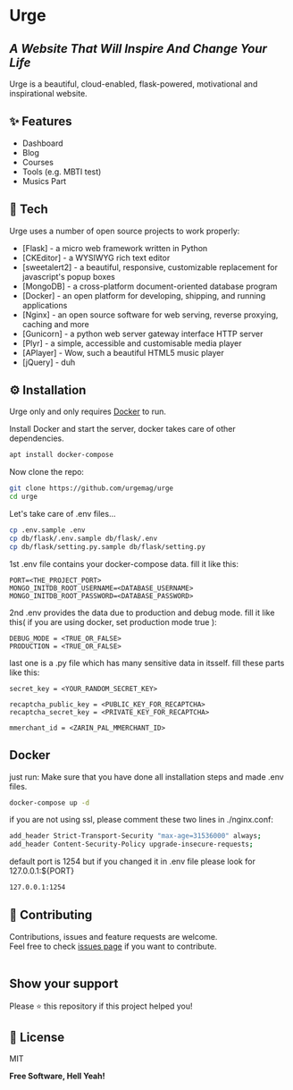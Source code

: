 # Urge
## _A Website That Will Inspire And Change Your Life_

Urge is a beautiful, cloud-enabled, flask-powered, motivational and inspirational website.

## ✨ Features

- Dashboard
- Blog
- Courses
- Tools (e.g. MBTI test)
- Musics Part

## 🚀 Tech

Urge uses a number of open source projects to work properly:

- [Flask] - a micro web framework written in Python
- [CKEditor] - a WYSIWYG rich text editor
- [sweetalert2] - a beautiful, responsive, customizable replacement for javascript's popup boxes
- [MongoDB] - a cross-platform document-oriented database program
- [Docker] - an open platform for developing, shipping, and running applications
- [Nginx] - an open source software for web serving, reverse proxying, caching and more
- [Gunicorn] - a python web server gateway interface HTTP server
- [Plyr] - a simple, accessible and customisable media player
- [APlayer] - Wow, such a beautiful HTML5 music player
- [jQuery] - duh


## ⚙️ Installation

Urge only and only requires [Docker](https://www.docker.com/) to run.

Install Docker and start the server, docker takes care of other dependencies.

```sh
apt install docker-compose
```

Now clone the repo:
```sh
git clone https://github.com/urgemag/urge
cd urge
```

Let's take care of .env files...

```sh
cp .env.sample .env
cp db/flask/.env.sample db/flask/.env
cp db/flask/setting.py.sample db/flask/setting.py
```
1st .env file contains your docker-compose data. fill it like this:
```
PORT=<THE‌_PROJECT_PORT>
MONGO_INITDB_ROOT_USERNAME=<DATABASE_USERNAME>
MONGO_INITDB_ROOT_PASSWORD=<DATABASE_PASSWORD>
```

2nd .env provides the data due to production and debug mode. fill it like this( if you are using docker, set production mode true ):
```
DEBUG_MODE = <TRUE_OR_FALSE>
PRODUCTION = <TRUE_OR_FALSE>
```

last one is a .py file which has many sensitive data in itsself. fill these parts like this:
```
secret_key = <YOUR_RANDOM_SECRET_KEY>

recaptcha_public_key = <PUBLIC‌_KEY_FOR_RECAPTCHA>
recaptcha_secret_key = <PRIVATE_KEY_FOR_RECAPTCHA>

mmerchant_id = <ZARIN_PAL_MMERCHANT_ID>
```

## Docker

just run:
Make sure that you have done all installation steps and made .env files.

```sh
docker-compose up -d
```

if you are not using ssl, please comment these two lines in ./nginx.conf:
```sh
add_header Strict-Transport-Security "max-age=31536000" always;
add_header Content-Security-Policy upgrade-insecure-requests;
```

default port is 1254 but if you changed it in .env file please look for 127.0.0.1:${PORT}
```sh
127.0.0.1:1254
```

## 🤝 Contributing

Contributions, issues and feature requests are welcome.<br />
Feel free to check [issues page](https://github.com/urgemag/urge/issues) if you want to contribute.<br /><br />


## Show your support

Please ⭐️ this repository if this project helped you!


## 📝 License

MIT

**Free Software, Hell Yeah!**


